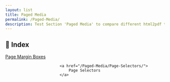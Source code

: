```yaml
---
layout: list
title: Paged Media
permalink: /Paged-Media/
description: Test Section 'Paged Media' to compare different html2pdf tools.
---
```


## 📑 Index
<div class="boxes">
                            <a href="/Paged-Media/Page-Margin-Boxes/">
                                Page Margin Boxes
                            </a>

                            <a href="/Paged-Media/Page-Selectors/">
                                Page Selectors
                            </a>
</div>


